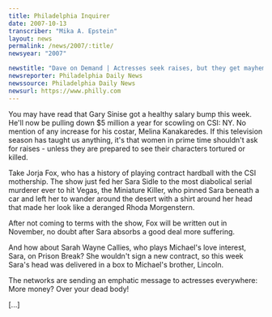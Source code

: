 ```yaml
---
title: Philadelphia Inquirer
date: 2007-10-13
transcriber: "Mika A. Epstein"
layout: news
permalink: /news/2007/:title/
newsyear: "2007"

newstitle: "Dave on Demand | Actresses seek raises, but they get mayhem"
newsreporter: Philadelphia Daily News
newssource: Philadelphia Daily News
newsurl: https://www.philly.com
---
```


You may have read that Gary Sinise got a healthy salary bump this week. He'll now be pulling down $5 million a year for scowling on CSI: NY. No mention of any increase for his costar, Melina Kanakaredes.
If this television season has taught us anything, it's that women in prime time shouldn't ask for raises - unless they are prepared to see their characters tortured or killed.

Take Jorja Fox, who has a history of playing contract hardball with the CSI mothership. The show just fed her Sara Sidle to the most diabolical serial murderer ever to hit Vegas, the Miniature Killer, who pinned Sara beneath a car and left her to wander around the desert with a shirt around her head that made her look like a deranged Rhoda Morgenstern.

After not coming to terms with the show, Fox will be written out in November, no doubt after Sara absorbs a good deal more suffering.

And how about Sarah Wayne Callies, who plays Michael's love interest, Sara, on Prison Break? She wouldn't sign a new contract, so this week Sara's head was delivered in a box to Michael's brother, Lincoln.

The networks are sending an emphatic message to actresses everywhere: More money? Over your dead body!

[...]
